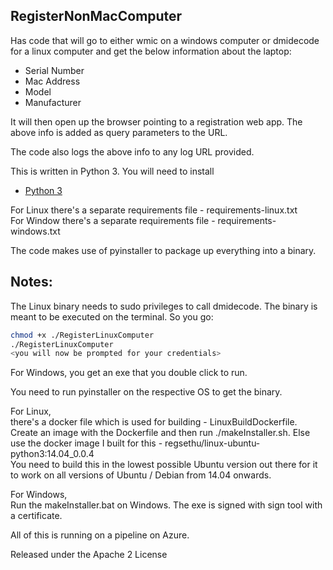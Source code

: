 RegisterNonMacComputer
---

Has code that will go to either wmic on a windows computer or dmidecode for a linux computer
and get the below information about the laptop:
* Serial Number
* Mac Address
* Model
* Manufacturer

It will then open up the browser pointing to a registration web app. 
The above info is added as query parameters to the URL. 

The code also logs the above info to any log URL provided.   

This is written in Python 3. You will need to install

* [Python 3](https://www.python.org/downloads/windows/)


For Linux there's a separate requirements file - requirements-linux.txt  
For Window there's a separate requirements file - requirements-windows.txt

The code makes use of pyinstaller to package up everything into a binary. 

## Notes:  
The Linux binary needs to sudo privileges to call dmidecode. The binary is meant 
to be executed on the terminal. So you go:

```bash
chmod +x ./RegisterLinuxComputer
./RegisterLinuxComputer
<you will now be prompted for your credentials>
``` 

For Windows, you get an exe that you double click to run.

You need to run pyinstaller on the respective OS to get the binary.   

For Linux,   
there's a docker file which is used for building - LinuxBuildDockerfile. Create an image with 
the Dockerfile and then run ./makeInstaller.sh. Else use the docker image I built for this - 
regsethu/linux-ubuntu-python3:14.04_0.0.4  
You need to build this in the lowest possible Ubuntu version out there for it to work on all
versions of Ubuntu / Debian from 14.04 onwards.

For Windows,  
Run the makeInstaller.bat on Windows. The exe is signed with sign tool with a certificate. 


All of this is running on a pipeline on Azure. 
 
 
Released under the Apache 2 License  
